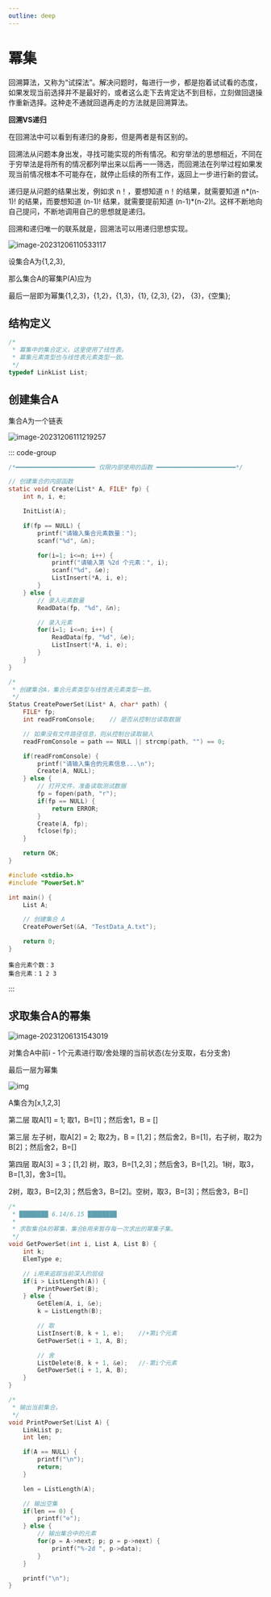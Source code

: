 ```yaml
---
outline: deep
---
```


# 冪集

回溯算法，又称为“试探法”。解决问题时，每进行一步，都是抱着试试看的态度，如果发现当前选择并不是最好的，或者这么走下去肯定达不到目标，立刻做回退操作重新选择。这种走不通就回退再走的方法就是回溯算法。

**回溯VS递归**

在回溯法中可以看到有递归的身影，但是两者是有区别的。

回溯法从问题本身出发，寻找可能实现的所有情况。和穷举法的思想相近，不同在于穷举法是将所有的情况都列举出来以后再一一筛选，而回溯法在列举过程如果发现当前情况根本不可能存在，就停止后续的所有工作，返回上一步进行新的尝试。

递归是从问题的结果出发，例如求 n！，要想知道 n！的结果，就需要知道 n*(n-1)! 的结果，而要想知道 (n-1)! 结果，就需要提前知道 (n-1)*(n-2)!。这样不断地向自己提问，不断地调用自己的思想就是递归。

回溯和递归唯一的联系就是，回溯法可以用递归思想实现。

![image-20231206110533117](./assets/image-20231206110533117.png)

设集合A为{1,2,3},

那么集合A的幂集P(A)应为

最后一层即为幂集{1,2,3}，{1,2}，{1,3}，{1},  {2,3}, {2}， {3}，{空集};

## 结构定义

```c
/*
 * 冪集中的集合定义，这里使用了线性表。
 * 冪集元素类型也与线性表元素类型一致。
 */
typedef LinkList List;
```

## 创建集合A

集合A为一个链表

![image-20231206111219257](./assets/image-20231206111219257.png)

::: code-group

```c [PwerSet.c]
/*━━━━━━━━━━━━━━━━━━━━━━ 仅限内部使用的函数 ━━━━━━━━━━━━━━━━━━━━━━*/

// 创建集合的内部函数
static void Create(List* A, FILE* fp) {
    int n, i, e;

    InitList(A);

    if(fp == NULL) {
        printf("请输入集合元素数量：");
        scanf("%d", &n);

        for(i=1; i<=n; i++) {
            printf("请输入第 %2d 个元素：", i);
            scanf("%d", &e);
            ListInsert(*A, i, e);
        }
    } else {
        // 录入元素数量
        ReadData(fp, "%d", &n);

        // 录入元素
        for(i=1; i<=n; i++) {
            ReadData(fp, "%d", &e);
            ListInsert(*A, i, e);
        }
    }
}

/*
 * 创建集合A，集合元素类型与线性表元素类型一致。
 */
Status CreatePowerSet(List* A, char* path) {
    FILE* fp;
    int readFromConsole;    // 是否从控制台读取数据

    // 如果没有文件路径信息，则从控制台读取输入
    readFromConsole = path == NULL || strcmp(path, "") == 0;

    if(readFromConsole) {
        printf("请输入集合的元素信息...\n");
        Create(A, NULL);
    } else {
        // 打开文件，准备读取测试数据
        fp = fopen(path, "r");
        if(fp == NULL) {
            return ERROR;
        }
        Create(A, fp);
        fclose(fp);
    }

    return OK;
}
```

```c [main.c]
#include <stdio.h>
#include "PowerSet.h"

int main() {
    List A;

    // 创建集合 A
    CreatePowerSet(&A, "TestData_A.txt");

    return 0;
}
```

``` [TestData_A.txt]
集合元素个数：3
集合元素：1 2 3
```

:::

## 求取集合A的幂集

![image-20231206131543019](./assets/image-20231206131543019.png)

对集合A中前i - 1个元素进行取/舍处理的当前状态(左分支取，右分支舍)

最后一层为幂集

![img](./assets/11443031b-0.png)

A集合为[x,1,2,3]

第二层 取A[1] = 1;  取1，B=[1]；然后舍1，B = []

第三层 左子树，取A[2] = 2; 取2为，B = [1,2]；然后舍2，B=[1]，右子树，取2为B[2]；然后舍2，B=[]

第四层 取A[3] = 3；[1,2] 树，取3，B=[1,2,3]；然后舍3，B=[1,2]。1树，取3，B=[1,3]，舍3=[1]。

2树，取3，B=[2,3]；然后舍3，B=[2]。空树，取3，B=[3]；然后舍3，B=[]

```c
/*
 * ████████ 6.14/6.15 ████████
 *
 * 求取集合A的幂集，集合B用来暂存每一次求出的幂集子集。
 */
void GetPowerSet(int i, List A, List B) {
    int k;
    ElemType e;

    // i用来追踪当前深入的层级
    if(i > ListLength(A)) {
        PrintPowerSet(B);
    } else {
        GetElem(A, i, &e);
        k = ListLength(B);

        // 取
        ListInsert(B, k + 1, e);    //+第i个元素
        GetPowerSet(i + 1, A, B);

        // 舍
        ListDelete(B, k + 1, &e);   //-第i个元素
        GetPowerSet(i + 1, A, B);
    }
}

/*
 * 输出当前集合。
 */
void PrintPowerSet(List A) {
    LinkList p;
    int len;

    if(A == NULL) {
        printf("\n");
        return;
    }

    len = ListLength(A);

    // 输出空集
    if(len == 0) {
        printf("⊙");
    } else {
        // 输出集合中的元素
        for(p = A->next; p; p = p->next) {
            printf("%-2d ", p->data);
        }
    }

    printf("\n");
}
```
